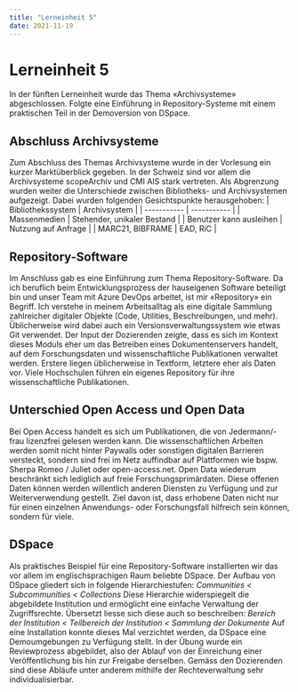```yaml
---
title: "Lerneinheit 5"
date: 2021-11-19
---
```


# Lerneinheit 5
In der fünften Lerneinheit wurde das Thema «Archivsysteme» abgeschlossen. Folgte eine Einführung in Repository-Systeme mit einem praktischen Teil in der Demoversion von DSpace.
## Abschluss Archivsysteme
Zum Abschluss des Themas Archivsysteme wurde in der Vorlesung ein kurzer Marktüberblick gegeben. In der Schweiz sind vor allem die Archivsysteme scopeArchiv und CMI AIS stark vertreten. Als Abgrenzung wurden weiter die Unterschiede zwischen Bibliotheks- und Archivsystemen aufgezeigt. Dabei wurden folgenden Gesichtspunkte herausgehoben:
| Bibliothekssystem | Archivsystem |
| ----------- | ----------- |
| Massenmedien | Stehender, unikaler Bestand |
| Benutzer kann ausleihen   | Nutzung auf Anfrage |
| MARC21, BIBFRAME | EAD, RiC  |
## Repository-Software
Im Anschluss gab es eine Einführung zum Thema Repository-Software. Da ich beruflich beim Entwicklungsprozess der hauseigenen Software beteiligt bin und unser Team mit Azure DevOps arbeitet, ist mir «Repository» ein Begriff. Ich verstehe in meinem Arbeitsalltag als eine digitale Sammlung zahlreicher digitaler Objekte (Code, Utilities, Beschreibungen, und mehr). Üblicherweise wird dabei auch ein Versionsverwaltungssystem wie etwas Git verwendet. Der Input der Dozierenden zeigte, dass es sich im Kontext dieses Moduls eher um das Betreiben eines Dokumentenservers handelt, auf dem Forschungsdaten und wissenschaftliche Publikationen verwaltet werden. Erstere liegen üblicherweise in Textform, letztere eher als Daten vor. Viele Hochschulen führen ein eigenes Repository für ihre wissenschaftliche Publikationen.
## Unterschied Open Access und Open Data
Bei Open Access handelt es sich um Publikationen, die von Jedermann/-frau lizenzfrei gelesen werden kann. Die wissenschaftlichen Arbeiten werden somit nicht hinter Paywalls oder sonstigen digitalen Barrieren versteckt, sondern sind frei im Netz auffindbar auf Plattformen wie bspw. Sherpa Romeo / Juliet oder open-access.net. Open Data wiederum beschränkt sich lediglich auf freie Forschungsprimärdaten. Diese offenen Daten können werden willentlich anderen Diensten zu Verfügung und zur Weiterverwendung gestellt. Ziel davon ist, dass erhobene Daten nicht nur für einen einzelnen Anwendungs- oder Forschungsfall hilfreich sein können, sondern für viele. 
## DSpace
Als praktisches Beispiel für eine Repository-Software installierten wir das vor allem im englischsprachigen Raum beliebte DSpace. Der Aufbau von DSpace gliedert sich in folgende Hierarchiestufen:
*Communities < Subcommunities < Collections*
Diese Hierarchie widerspiegelt die abgebildete Institution und ermöglicht eine einfache Verwaltung der Zugriffsrechte. Übersetzt liesse sich diese auch so beschreiben:
*Bereich der Institution < Teilbereich der Institution < Sammlung der Dokumente*
Auf eine Installation konnte dieses Mal verzichtet werden, da DSpace eine Demoumgebungen zu Verfügung stellt. In der Übung wurde ein Reviewprozess abgebildet, also der Ablauf von der Einreichung einer Veröffentlichung bis hin zur Freigabe derselben. Gemäss den Dozierenden sind diese Abläufe unter anderem mithilfe der Rechteverwaltung sehr individualisierbar.
